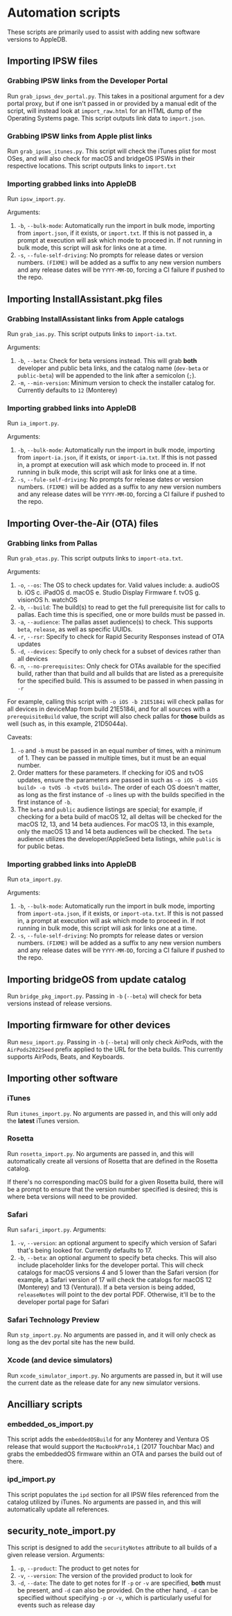 # Automation scripts
These scripts are primarily used to assist with adding new software versions to AppleDB.

## Importing IPSW files
### Grabbing IPSW links from the Developer Portal
Run `grab_ipsws_dev_portal.py`. This takes in a positional argument for a dev portal proxy, but if one isn't passed in or provided by a manual edit of the script, will instead look at `import_raw.html` for an HTML dump of the Operating Systems page. This script outputs link data to `import.json`.

### Grabbing IPSW links from Apple plist links
Run `grab_ipsws_itunes.py`. This script will check the iTunes plist for most OSes, and will also check for macOS and bridgeOS IPSWs in their respective locations. This script outputs links to `import.txt`

### Importing grabbed links into AppleDB
Run `ipsw_import.py`.

Arguments:
1. `-b`, `--bulk-mode`: Automatically run the import in bulk mode, importing from `import.json`, if it exists, or `import.txt`. If this is not passed in, a prompt at execution will ask which mode to proceed in. If not running in bulk mode, this script will ask for links one at a time.
2. `-s`, `--fule-self-driving`: No prompts for release dates or version numbers. `(FIXME)` will be added as a suffix to any new version numbers and any release dates will be `YYYY-MM-DD`, forcing a CI failure if pushed to the repo.

## Importing InstallAssistant.pkg files
### Grabbing InstallAssistant links from Apple catalogs
Run `grab_ias.py`. This script outputs links to `import-ia.txt`.

Arguments:
1. `-b`, `--beta`: Check for beta versions instead. This will grab **both** developer and public beta links, and the catalog name (`dev-beta` or `public-beta`) will be appended to the link after a semicolon (`;`).
2. `-m`, `--min-version`: Minimum version to check the installer catalog for. Currently defaults to `12` (Monterey)
### Importing grabbed links into AppleDB
Run `ia_import.py`.

Arguments:
1. `-b`, `--bulk-mode`: Automatically run the import in bulk mode, importing from `import-ia.json`, if it exists, or `import-ia.txt`. If this is not passed in, a prompt at execution will ask which mode to proceed in. If not running in bulk mode, this script will ask for links one at a time.
2. `-s`, `--fule-self-driving`: No prompts for release dates or version numbers. `(FIXME)` will be added as a suffix to any new version numbers and any release dates will be `YYYY-MM-DD`, forcing a CI failure if pushed to the repo.

## Importing Over-the-Air (OTA) files
### Grabbing links from Pallas
Run `grab_otas.py`. This script outputs links to `import-ota.txt`.

Arguments:
1. `-o`, `--os`: The OS to check updates for. Valid values include:
    a. audioOS
    b. iOS
    c. iPadOS
    d. macOS
    e. Studio Display Firmware
    f. tvOS
    g. visionOS
    h. watchOS
2. `-b`, `--build`: The build(s) to read to get the full prerequisite list for calls to pallas. Each time this is specified, one or more builds must be passed in.
3. `-a`, `--audience`: The pallas asset audience(s) to check. This supports `beta`, `release`, as well as specific UUIDs.
4. `-r`, `--rsr`: Specify to check for Rapid Security Responses instead of OTA updates
5. `-d`, `--devices`: Specify to only check for a subset of devices rather than all devices
6. `-n`, `--no-prerequisites`: Only check for OTAs available for the specified build, rather than that build and all builds that are listed as a prerequisite for the specified build. This is assumed to be passed in when passing in `-r`

For example, calling this script with `-o iOS -b 21E5184i` will check pallas for all devices in deviceMap from build 21E5184i, and for all sources with a `prerequisiteBuild` value, the script will also check pallas for __those__ builds as well (such as, in this example, 21D5044a).

Caveats:
1. `-o` and `-b` must be passed in an equal number of times, with a minimum of 1. They can be passed in multiple times, but it must be an equal number.
2. Order matters for these parameters. If checking for iOS and tvOS updates, ensure the parameters are passed in such as `-o iOS -b <iOS build> -o tvOS -b <tvOS build>`. The order of each OS doesn't matter, as long as the first instance of `-o` lines up with the builds specified in the first instance of `-b`.
3. The `beta` and `public` audience listings are special; for example, if checking for a beta build of macOS 12, all deltas will be checked for the macOS 12, 13, and 14 beta audiences. For macOS 13, in this example, only the macOS 13 and 14 beta audiences will be checked. The `beta` audience utilizes the developer/AppleSeed beta listings, while `public` is for public betas.

### Importing grabbed links into AppleDB
Run `ota_import.py`.

Arguments:
1. `-b`, `--bulk-mode`: Automatically run the import in bulk mode, importing from `import-ota.json`, if it exists, or `import-ota.txt`. If this is not passed in, a prompt at execution will ask which mode to proceed in. If not running in bulk mode, this script will ask for links one at a time.
2. `-s`, `--fule-self-driving`: No prompts for release dates or version numbers. `(FIXME)` will be added as a suffix to any new version numbers and any release dates will be `YYYY-MM-DD`, forcing a CI failure if pushed to the repo.

## Importing bridgeOS from update catalog
Run `bridge_pkg_import.py`. Passing in `-b` (`--beta`) will check for beta versions instead of release versions.

## Importing firmware for other devices
Run `mesu_import.py`. Passing in `-b` (`--beta`) will only check AirPods, with the `AirPods2022Seed` prefix applied to the URL for the beta builds. This currently supports AirPods, Beats, and Keyboards.

## Importing other software
### iTunes
Run `itunes_import.py`. No arguments are passed in, and this will only add the **latest** iTunes version.

### Rosetta
Run `rosetta_import.py`. No arguments are passed in, and this will automatically create all versions of Rosetta that are defined in the Rosetta catalog.

If there's no corresponding macOS build for a given Rosetta build, there will be a prompt to ensure that the version number specified is desired; this is where beta versions will need to be provided.

### Safari
Run `safari_import.py`.
Arguments:
1. `-v`, `--version`: an optional argument to specify which version of Safari that's being looked for. Currently defaults to 17.
2. `-b`, `--beta`: an optional argument to specify beta checks. This will also include placeholder links for the developer portal.
This will check catalogs for macOS versions 4 and 5 lower than the Safari version (for example, a Safari version of 17 will check the catalogs for macOS 12 (Monterey) and 13 (Ventura)).
If a beta version is being added, `releaseNotes` will point to the dev portal PDF. Otherwise, it'll be to the developer portal page for Safari

### Safari Technology Preview
Run `stp_import.py`. No arguments are passed in, and it will only check as long as the dev portal site has the new build.

### Xcode (and device simulators)
Run `xcode_simulator_import.py`. No arguments are passed in, but it will use the current date as the release date for any new simulator versions.

## Ancilliary scripts
### embedded_os_import.py
This script adds the `embeddedOSBuild` for any Monterey and Ventura OS release that would support the `MacBookPro14,1` (2017 Touchbar Mac) and grabs the embeddedOS firmware within an OTA and parses the build out of there.

### ipd_import.py
This script populates the `ipd` section for all IPSW files referenced from the catalog utilized by iTunes. No arguments are passed in, and this will automatically update all references.

## security_note_import.py
This script is designed to add the `securityNotes` attribute to all builds of a given release version.
Arguments:
1. `-p`, `--product`: The product to get notes for
2. `-v`, `--version`: The version of the provided product to look for
3. `-d`, `--date`: The date to get notes for
If `-p` or `-v` are specified, **both** must be present, and `-d` can also be provided.
On the other hand, `-d` can be specified without specifying `-p` or `-v`, which is particularly useful for events such as release day